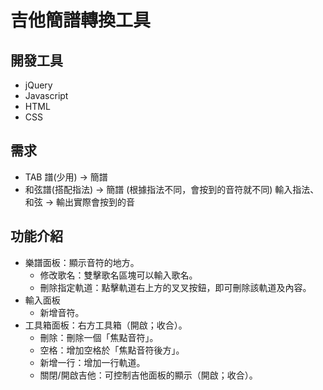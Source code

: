 # 吉他簡譜轉換工具

## 開發工具
* jQuery
* Javascript
* HTML
* CSS

## 需求
* TAB 譜(少用) → 簡譜
* 和弦譜(搭配指法) → 簡譜 (根據指法不同，會按到的音符就不同)
輸入指法、和弦 → 輸出實際會按到的音

## 功能介紹
* 樂譜面板：顯示音符的地方。
    * 修改歌名：雙擊歌名區塊可以輸入歌名。
    * 刪除指定軌道：點擊軌道右上方的叉叉按鈕，即可刪除該軌道及內容。
* 輸入面板
    * 新增音符。
* 工具箱面板：右方工具箱（開啟；收合）。
    * 刪除：刪除一個「焦點音符」。
    * 空格：增加空格於「焦點音符後方」。
    * 新增一行：增加一行軌道。
    * 關閉/開啟吉他：可控制吉他面板的顯示（開啟；收合）。